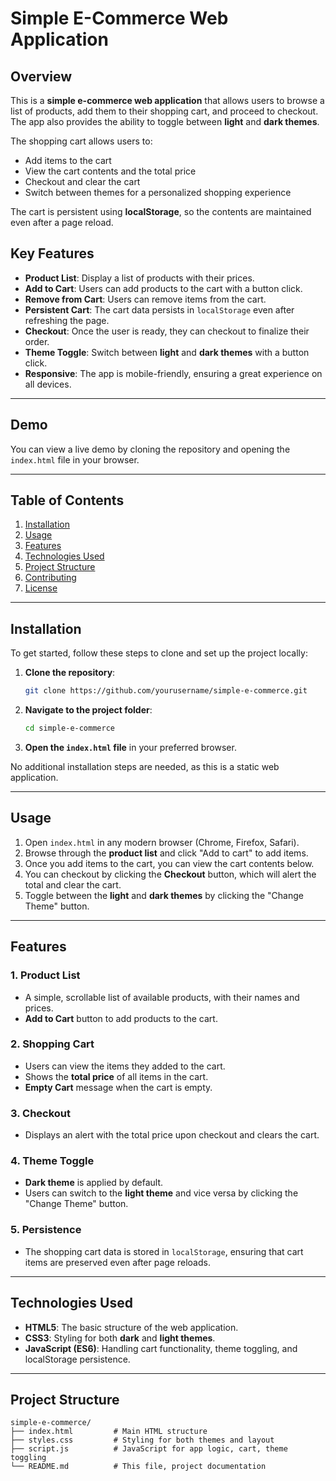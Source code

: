 # Simple E-Commerce Web Application

## Overview

This is a **simple e-commerce web application** that allows users to browse a list of products, add them to their shopping cart, and proceed to checkout. The app also provides the ability to toggle between **light** and **dark themes**.

The shopping cart allows users to:
- Add items to the cart
- View the cart contents and the total price
- Checkout and clear the cart
- Switch between themes for a personalized shopping experience

The cart is persistent using **localStorage**, so the contents are maintained even after a page reload.

## Key Features

- **Product List**: Display a list of products with their prices.
- **Add to Cart**: Users can add products to the cart with a button click.
- **Remove from Cart**: Users can remove items from the cart.
- **Persistent Cart**: The cart data persists in `localStorage` even after refreshing the page.
- **Checkout**: Once the user is ready, they can checkout to finalize their order.
- **Theme Toggle**: Switch between **light** and **dark themes** with a button click.
- **Responsive**: The app is mobile-friendly, ensuring a great experience on all devices.

---

## Demo

You can view a live demo by cloning the repository and opening the `index.html` file in your browser.

---

## Table of Contents

1. [Installation](#installation)
2. [Usage](#usage)
3. [Features](#features)
4. [Technologies Used](#technologies-used)
5. [Project Structure](#project-structure)
6. [Contributing](#contributing)
7. [License](#license)

---

## Installation

To get started, follow these steps to clone and set up the project locally:

1. **Clone the repository**:
    ```bash
    git clone https://github.com/yourusername/simple-e-commerce.git
    ```

2. **Navigate to the project folder**:
    ```bash
    cd simple-e-commerce
    ```

3. **Open the `index.html` file** in your preferred browser.

No additional installation steps are needed, as this is a static web application.

---

## Usage

1. Open `index.html` in any modern browser (Chrome, Firefox, Safari).
2. Browse through the **product list** and click "Add to cart" to add items.
3. Once you add items to the cart, you can view the cart contents below.
4. You can checkout by clicking the **Checkout** button, which will alert the total and clear the cart.
5. Toggle between the **light** and **dark themes** by clicking the "Change Theme" button.

---

## Features

### 1. **Product List**
   - A simple, scrollable list of available products, with their names and prices.
   - **Add to Cart** button to add products to the cart.

### 2. **Shopping Cart**
   - Users can view the items they added to the cart.
   - Shows the **total price** of all items in the cart.
   - **Empty Cart** message when the cart is empty.

### 3. **Checkout**
   - Displays an alert with the total price upon checkout and clears the cart.

### 4. **Theme Toggle**
   - **Dark theme** is applied by default.
   - Users can switch to the **light theme** and vice versa by clicking the "Change Theme" button.

### 5. **Persistence**
   - The shopping cart data is stored in `localStorage`, ensuring that cart items are preserved even after page reloads.

---

## Technologies Used

- **HTML5**: The basic structure of the web application.
- **CSS3**: Styling for both **dark** and **light themes**.
- **JavaScript (ES6)**: Handling cart functionality, theme toggling, and localStorage persistence.

---

## Project Structure

```plaintext
simple-e-commerce/
├── index.html         # Main HTML structure
├── styles.css         # Styling for both themes and layout
├── script.js          # JavaScript for app logic, cart, theme toggling
└── README.md          # This file, project documentation
